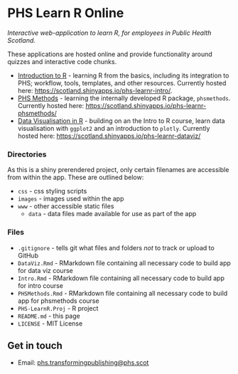 # PHS Learn R Online

*Interactive web-application to learn R, for employees in Public Health Scotland.*

These applications are hosted online and provide functionality around quizzes and interactive code chunks. 

* [Introduction to R](https://github.com/Public-Health-Scotland/learnr-online/blob/master/Intro.Rmd) - learning R from the basics, including its integration to PHS; workflow, tools, templates, and other resources. Currently hosted here: https://scotland.shinyapps.io/phs-learnr-intro/.
* [PHS Methods](https://github.com/Public-Health-Scotland/learnr-online/blob/master/PHSMethods.Rmd) - learning the internally developed R package, `phsmethods`. Currently hosted here: https://scotland.shinyapps.io/phs-learnr-phsmethods/  
* [Data Visualisation in R](https://github.com/Public-Health-Scotland/learnr-online/blob/master/DataViz.Rmd) - building on an the Intro to R course, learn data visualisation with `ggplot2` and an introduction to `plotly`. Currently hosted here: https://scotland.shinyapps.io/phs-learnr-dataviz/ 

### Directories
  As this is a shiny prerendered project, only certain filenames are accessible from within the app. These are outlined below:
  * `css` - css styling scripts
  * `images` - images used within the app
  * `www` - other accessible static files
    + `data` - data files made available for use as part of the app
    
### Files
  * `.gitignore` - tells git what files and folders *not* to track or upload to GitHub
  * `DataViz.Rmd` - RMarkdown file containing all necessary code to build app for data viz course
  * `Intro.Rmd` - RMarkdown file containing all necessary code to build app for intro course
  * `PHSMethods.Rmd` - RMarkdown file containing all necessary code to build app for phsmethods course
  * `PHS-LearnR.Proj` - R project
  * `README.md` - this page
  * `LICENSE` - MIT License 


## Get in touch

* Email: phs.transformingpublishing@phs.scot
